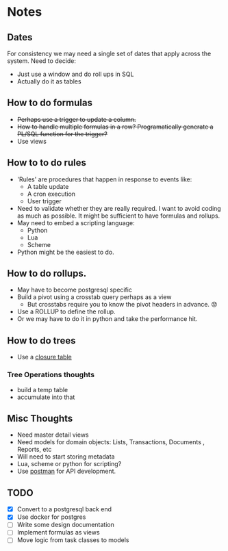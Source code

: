 # Notes

## Dates
For consistency we may need a single set of dates that apply across the system. Need to decide:
* Just use a window and do roll ups in SQL
* Actually do it as tables

## How to do formulas
* ~~Perhaps use a trigger to update a column.~~
* ~~How to handle multiple formulas in a row? Programatically generate a PL/SQL function for the trigger?~~
* Use views

## How to to do rules
* 'Rules' are procedures that happen in response to events like:
  * A table update
  * A cron execution
  * User trigger
* Need to validate whether they are really required. I want to avoid coding as much as possible. It might be sufficient to have formulas and rollups.
* May need to embed a scripting language:
  * Python
  * Lua
  * Scheme
* Python might be the easiest to do.
  

## How to do rollups.
* May have to become postgresql specific
* Build a pivot using a crosstab query perhaps as a view
  * But crosstabs require you to know the pivot headers in advance. :worried:
* Use a ROLLUP to define the rollup.
* Or we may have to do it in python and take the performance hit.

## How to do trees
* Use a [closure table](https://gist.github.com/desfrenes/733a83ef82b03ee701caa761951767c9)
### Tree Operations thoughts
* build a temp table
* accumulate into that

## Misc Thoughts
* Need master detail views
* Need models for domain objects: Lists, Transactions, Documents , Reports, etc
* Will need to start storing metadata
* Lua, scheme or python for scripting?
* Use [postman](https://www.getpostman.com/postman) for API development.

## TODO
- [X] Convert to a postgresql back end
- [X] Use docker for postgres
- [ ] Write some design documentation
- [ ] Implement formulas as views
- [ ] Move logic from task classes to models
